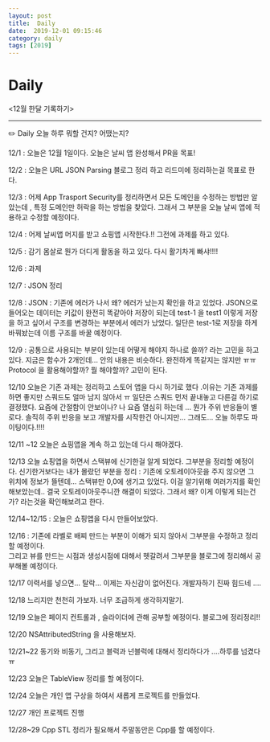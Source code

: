 ```yaml
---
layout: post
title:  Daily
date:  2019-12-01 09:15:46
category: daily
tags: [2019]
---
```


# Daily

<12월 한달 기록하기>

------

✏️ Daily 오늘 하루 뭐할 건지? 어땠는지?

12/1 : 오늘은 12월 1일이다. 
오늘은 날씨 앱 완성해서 PR을 목표!

12/2 : 오늘은 URL JSON Parsing 블로그 정리 하고 리드미에 정리하는걸 목표로 한다.

12/3 : 어제 App Trasport Security를 정리하면서 모든 도메인을 수정하는 방법만 알았는데 , 특정 도메인만 허락을 하는 방법을 찾았다. 그래서 그 부분을 오늘 날씨 앱에 적용하고 수정할 예정이다. 

12/4 : 어제 날씨앱 머지를 받고 쇼핑앱 시작한다.!! 그전에 과제를 하고 있다. 

12/5 : 감기 몸살로 뭔가 더디게 활동을 하고 있다. 다시 활기차게 빠샤!!!!

12/6 : 과제

12/7 : JSON 정리

12/8 : JSON : 기존에 에러가 나서 왜? 에러가 났는지 확인을 하고 있었다. JSON으로 들어오는 데이터는 키값이 완전히 똑같아야 저장이 되는데 test-1 을 test1 이렇게 저장을 하고 싶어서 구조를 변경하는 부분에서 에러가 났었다. 일단은 test-1로 저장을 하게 바꿔놨는데 이름 구조를 바꿀 예정이다. 

12/9 : 공통으로 사용되는 부분이 있는데 어떻게 해야지 하나로 쓸까? 라는 고민을 하고 있다. 지금은 함수가 2개인데... 안의 내용은 비슷하다. 완전하게 똑같지는 않지만 ㅠㅠ Protocol 을 활용해야할까? 뭘 해야할까? 고민이 된다.

12/10 오늘은 기존 과제는 정리하고 스토어 앱을 다시 하기로 했다 .이유는 기존 과제를 하면 좋지만 스쿼드도 얼마 남지 않아서 ㅠ 일단은 스쿼드 먼저 끝내놓고 다른걸 하기로 결정했다. 요즘에 간절함이 안보이나? 나 요즘 열심히 하는데 ... 뭔가 주위 반응들이 별로다. 솔직히 주위 반응을 보고 개발자를 시작한건 아니지만... 그래도... 오늘 하루도 파이팅이다.!!!!

12/11 ~12 오늘은 쇼핑앱을 계속 하고 있는데 다시 해야겠다.

12/13  오늘 쇼핑앱을 하면서 스택뷰에 신기한걸 알게 되었다. 그부분을 정리할 예정이다.
신기한거보다는 내가 몰랐던 부분을 정리 : 기존에 오토레이아웃을 주지 않으면 그 위치에 정보가 뜰텐데... 스택뷰만 0,0에 생기고 있었다. 이걸 알기위해 여러가지를 확인해보았는데.. 결국 오토레이아웃주니깐 해결이 되었다. 그래서 왜? 이게 이렇게 되는건가? 라는것을 확인해보려고 한다.

12/14~12/15 : 오늘은 쇼핑앱을 다시 만들어보았다.

12/16 : 기존에 라벨로 배찌 만드는 부분이 이해가 되지 않아서 그부분을 수정하고 정리할 예정이다.  
그리고 뷰를 만드는 시점과 생성시점에 대해서 헷갈려서 그부분을 블로그에 정리해서 공부해볼 예정이다.

12/17 이력서를 넣으면... 탈락... 
이제는 자신감이 없어진다. 개발자하기 진짜 힘드네 ....

12/18 느리지만 천천히 가보자. 너무 조급하게 생각하지말기.

12/19 오늘은 페이지 컨트롤과 , 슬라이더에 관해 공부할 예정이다. 
블로그에 정리정리!!

12/20 NSAttributedString 을 사용해보자.

12/21~22 동기와 비동기, 그리고 블럭과 넌블럭에 대해서 정리하다가 ....하루를 넘겼다 ㅠ

12/23 오늘은 TableView 정리를 할 예정이다.

12/24 오늘은 개인 앱 구상을 하여서 새롭게 프로젝트를 만들었다. 

12/27 개인 프로젝트 진행

12/28~29 Cpp STL 정리가 필요해서 주말동안은 Cpp를 할 예정이다. 

